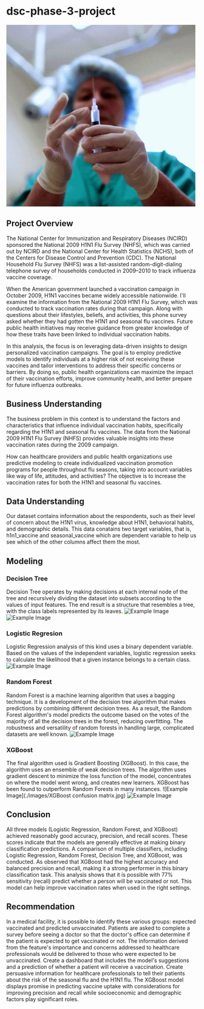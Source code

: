 # dsc-phase-3-project
![Example Image](./images/vaccination.gif)

## Project Overview
The National Center for Immunization and Respiratory Diseases (NCIRD) sponsored the National 2009 H1N1 Flu Survey (NHFS), which was carried out by NCIRD and the National Center for Health Statistics (NCHS), both of the Centers for Disease Control and Prevention (CDC). The National Household Flu Survey (NHFS) was a list-assisted random-digit-dialing telephone survey of households conducted in 2009–2010 to track influenza vaccine coverage.

When the American government launched a vaccination campaign in October 2009, H1N1 vaccines became widely accessible nationwide. I'll examine the information from the National 2009 H1N1 Flu Survey, which was conducted to track vaccination rates during that campaign. Along with questions about their lifestyles, beliefs, and activities, this phone survey asked whether they had gotten the H1N1 and seasonal flu vaccines. Future public health initiatives may receive guidance from greater knowledge of how these traits have been linked to individual vaccination habits.

In this analysis, the focus is on leveraging data-driven insights to design personalized vaccination campaigns. The goal is to employ predictive models to identify individuals at a higher risk of not receiving these vaccines and tailor interventions to address their specific concerns or barriers. By doing so, public health organizations can maximize the impact of their vaccination efforts, improve community health, and better prepare for future influenza outbreaks.

## Business Understanding
The business problem in this context is to understand the factors and characteristics that influence individual vaccination habits, specifically regarding the H1N1 and seasonal flu vaccines. The data from the National 2009 H1N1 Flu Survey (NHFS) provides valuable insights into these vaccination rates during the 2009 campaign.

 How can healthcare providers and public health organizations use predictive modeling to create individualized vaccination promotion programs for people throughout flu seasons, taking into account variables like way of life, attitudes, and activities? The objective is to increase the vaccination rates for both the H1N1 and seasonal flu vaccines.


## Data Understanding
Our dataset contains information about the respondents, such as their level of concern about the H1N1 virus, knowledge about H1N1, behavioral habits, and demographic details. This data conatains two target variables, that is, h1n1_vaccine and seasonal_vaccine which are dependent variable to help us see which of the other columns affect them the most.

## Modeling
### Decision Tree
Decision Tree operates by making decisions at each internal node of the tree and recursively dividing the dataset into subsets according to the values of input features. The end result is a structure that resembles a tree, with the class labels represented by its leaves.
![Example Image](./images/decision_tree_plot.jpg)
![Example Image](./images/decision_tree.jpg)


### Logistic Regresion
Logistic Regression analysis of this kind uses a binary dependent variable. Based on the values of the independent variables, logistic regression seeks to calculate the likelihood that a given instance belongs to a certain class.
![Example Image](./images/Logistic.jpg)


### Random Forest
Random Forest is a machine learning algorithm that uses a bagging technique. It is a development of the decision tree algorithm that makes predictions by combining different decision trees. As a result, the Random Forest algorithm's model predicts the outcome based on the votes of the majority of all the decision trees in the forest, reducing overfitting. The robustness and versatility of random forests in handling large, complicated datasets are well known.
![Example Image](./images/Random.jpg)

### XGBoost
The final algorithm used is Gradient Boosting (XGBoost). In this case, the algorithm uses an ensemble of weak decision trees. The algorithm uses gradient descent to minimize the loss function of the model, concentrates on where the model went wrong, and creates new learners. XGBoost has been found to outperform Random Forests in many instances.
![Example Image](./images/XGBoost confusion matrix.jpg)
![Example Image](./images/XGBoost.jpg)

## Conclusion
All three models (Logistic Regression, Random Forest, and XGBoost) achieved reasonably good accuracy, precision, and recall scores. These scores indicate that the models are generally effective at making binary classification predictions. A comparison of multiple classifiers, including Logistic Regression, Random Forest, Decision Tree, and XGBoost, was conducted. As observed that XGBoost had the highest accuracy and balanced precision and recall, making it a strong performer in this binary classification task.
This analysis shows that it is possible with 77% sensitivity (recall) predict whether a person will be vaccinated or not. This model can help improve vaccination rates when used in the right settings.

## Recommendation
In a medical facility, it is possible to identify these various groups: expected vaccinated and predicted unvaccinated. Patients are asked to complete a survey before seeing a doctor so that the doctor's office can determine if the patient is expected to get vaccinated or not. The information derived from the feature's importance and concerns addressed to healthcare professionals would be delivered to those who were expected to be unvaccinated.
Create a dashboard that includes the model's suggestions and a prediction of whether a patient will receive a vaccination. Create persuasive information for healthcare professionals to tell their patients about the risk of the seasonal flu and the H1N1 flu.
The XGBoost model displays promise in predicting vaccine uptake with considerations for improving precision and recall while socioeconomic and demographic factors play significant roles.